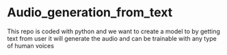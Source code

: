 # Audio_generation_from_text
This repo is coded with python and we want to create a model to by getting text from user it will generate the audio and can be trainable with any type of human voices 

